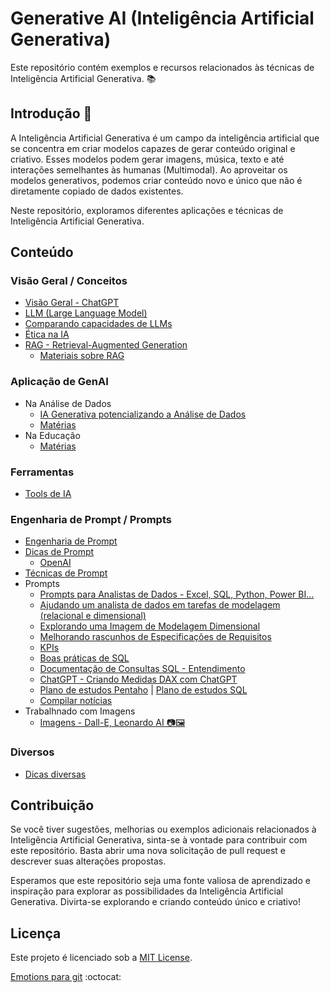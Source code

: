 # Generative AI (Inteligência Artificial Generativa)

Este repositório contém exemplos e recursos relacionados às técnicas de Inteligência Artificial Generativa. 📚

## Introdução 🎯

A Inteligência Artificial Generativa é um campo da inteligência artificial que se concentra em criar modelos capazes de gerar conteúdo original e criativo. Esses modelos podem gerar imagens, música, texto e até interações semelhantes às humanas (Multimodal). Ao aproveitar os modelos generativos, podemos criar conteúdo novo e único que não é diretamente copiado de dados existentes.

Neste repositório, exploramos diferentes aplicações e técnicas de Inteligência Artificial Generativa.

## Conteúdo

### Visão Geral / Conceitos
- [Visão Geral - ChatGPT](https://medium.com/blog-do-zouza/chatgpt-vis%C3%A3o-geral-f68ed1d1cf54)
- [LLM (Large Language Model)](https://medium.com/blog-do-zouza/tudo-o-que-voc%C3%AA-precisa-saber-sobre-llm-large-language-model-a36be85bbf8f)
- [Comparando capacidades de LLMs](https://medium.com/blog-do-zouza/comparando-llms-large-language-models-945c9268c52f)
- [Ética na IA](https://www.notion.so/GenAI-Dicas-Prompts-e-Tools-925016bc433042ab8ce689fc5a3ffc70)
- [RAG - Retrieval-Augmented Generation](https://medium.com/blog-do-zouza/rag-retrieval-augmented-generation-8238a20e381d)
  - [Materiais sobre RAG](https://www.notion.so/GenAI-Dicas-Prompts-e-Tools-925016bc433042ab8ce689fc5a3ffc70)
 
### Aplicação de GenAI
- Na Análise de Dados
  - [IA Generativa potencializando a Análise de Dados](https://blog.compass.uol/autores/ia-generativa-potencializando-a-analise-de-dados/)
  - [Matérias](https://www.notion.so/GenAI-Dicas-Prompts-e-Tools-925016bc433042ab8ce689fc5a3ffc70)
- Na Educação
  - [Matérias](https://www.notion.so/GenAI-Dicas-Prompts-e-Tools-925016bc433042ab8ce689fc5a3ffc70)

### Ferramentas
- [Tools de IA](https://wistful-trust-3c0.notion.site/Ferramentas-usando-GenAI-dfc787c0e6384957b7a9d19ba56c3026?pvs=4)

### Engenharia de Prompt / Prompts
- [Engenharia de Prompt](https://medium.com/blog-do-zouza/genai-o-que-%C3%A9-engenharia-de-prompt-6d416afe1323)
- [Dicas de Prompt](https://github.com/aasouzaconsult/GenAI-Prompts/blob/main/DicasDePrompts.md#dicas-de-prompts-)
  - [OpenAI](https://platform.openai.com/docs/guides/prompt-engineering)
- [Técnicas de Prompt](https://github.com/aasouzaconsult/GenAI-Prompts/blob/main/DicasDePrompts.md#t%C3%A9cnicas-de-prompts-)
- Prompts
  - [Prompts para Analistas de Dados - Excel, SQL, Python, Power BI...](https://github.com/aasouzaconsult/GenAI-Prompts/blob/main/Prompts%20para%20Analistas%20de%20Dados.md)
  - [Ajudando um analista de dados em tarefas de modelagem (relacional e dimensional)](https://github.com/aasouzaconsult/GenAI-Prompts/blob/main/da_gpt.md)
  - [Explorando uma Imagem de Modelagem Dimensional](https://www.youtube.com/watch?v=yp5ZGJf0-GI)
  - [Melhorando rascunhos de Especificações de Requisitos](https://github.com/aasouzaconsult/GenAI-Prompts/blob/main/requisitos_gpt.md)
  - [KPIs](https://github.com/aasouzaconsult/GenAI-Prompts/blob/main/kpis.md)
  - [Boas práticas de SQL](https://github.com/aasouzaconsult/GenAI-Prompts/blob/main/boas_praticas_sql_gpt.md)
  - [Documentação de Consultas SQL - Entendimento](https://github.com/aasouzaconsult/GenAI-Prompts/blob/main/DocumentacaoDeConsultaSQL.md)
  - [ChatGPT - Criando Medidas DAX com ChatGPT](https://www.youtube.com/watch?v=vo9uo6aFLME)
  - [Plano de estudos Pentaho](https://github.com/aasouzaconsult/GenAI-Prompts/blob/main/Plano%20de%20Estudo%20-%20pentaho.md) | [Plano de estudos SQL](https://github.com/aasouzaconsult/GenAI-Prompts/blob/main/Plano%20de%20Estudo%20-%20sql.md)
  - [Compilar notícias](https://chat.openai.com/share/589c52f2-23c2-4cad-83ad-f6314db8c1f3)
- Trabalhnado com Imagens
  - [Imagens - Dall-E, Leonardo AI 📷🖼️](https://github.com/aasouzaconsult/GenAI-Prompts/tree/main/Leonardo%20AI) 
 
### Diversos
- [Dicas diversas](https://www.notion.so/GenAI-Prompts-e-Tools-925016bc433042ab8ce689fc5a3ffc70?pvs=4)  

  
## Contribuição
Se você tiver sugestões, melhorias ou exemplos adicionais relacionados à Inteligência Artificial Generativa, sinta-se à vontade para contribuir com este repositório. Basta abrir uma nova solicitação de pull request e descrever suas alterações propostas.

Esperamos que este repositório seja uma fonte valiosa de aprendizado e inspiração para explorar as possibilidades da Inteligência Artificial Generativa. Divirta-se explorando e criando conteúdo único e criativo!

## Licença

Este projeto é licenciado sob a [MIT License](LICENSE).

[Emotions para git](https://github.com/ikatyang/emoji-cheat-sheet) :octocat:
